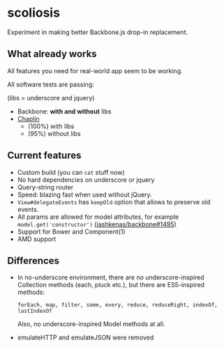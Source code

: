# scoliosis

Experiment in making better Backbone.js drop-in replacement.

## What already works
All features you need for real-world app seem to be working.

All software tests are passing:

(libs = underscore and jquery)

* Backbone: **with and without** libs
* [Chaplin](http://chaplinjs.org)
    * (100%) with libs
    * (95%) without libs

## Current features

* Custom build (you can `cat` stuff now)
* No hard dependencies on underscore or jquery
* Query-string router
* Speed: blazing fast when used without jQuery.
* `View#delegateEvents` has `keepOld` option that allows to preserve old events.
* All params are allowed for model attributes, for example `model.get('constructor')` [(jashkenas/backbone#1495)](https://github.com/jashkenas/backbone/issues/1495)
* Support for Bower and Component(1)
* AMD support

## Differences

- In no-underscore environment, there are no underscore-inspired
  Collection methods (each, pluck etc.), but there are ES5-inspired methods:

  `forEach, map, filter, some, every, reduce, reduceRight, indexOf, lastIndexOf`

  Also, no underscore-inspired Model methods at all.

- emulateHTTP and emulateJSON were removed

